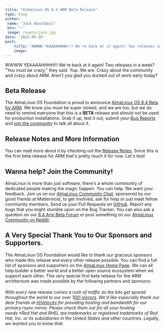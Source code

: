 ```yaml
---
title: "AlmaLinux OS 8.4 ARM Beta Release"
type: blog
author: 
 name: "Jack Aboutboul"
 bio: "-"
 image: /users/jack.jpg
date: '2021-05-28'
post:
    title: "AWWWW YEAAAAHHHH!!! We're back at it again! Two releases in a week? \"You must be crazy,\" they said. Yup. We are. Crazy about the community and crazy a..."
    image: 
---
```


WWWW YEAAAAHHHH!!! We're back at it again! Two releases in a week? "You must be crazy," they said. Yup. We are. Crazy about the community and crazy about ARM. Aren't you glad you ducked out of work early today?

## Beta Release

The AlmaLinux OS Foundation is proud to announce [AlmaLinux OS 8.4 Beta for ARM](https://repo.almalinux.org/almalinux/8.4-beta/isos/aarch64/). We know you must be super stoked, and we are too, but we do need to remind everyone that this is a **BETA** release and should not be used for production installations. Grab it up, test it out, submit your [Bug Reports](https://bugs.almalinux.org/) and [join the community](https://chat.almalinux.org/almalinux/channels/sigaltarch) to talk all about it.

## Release Notes and More Information

You can read more about it by checking out the [Release Notes](https://wiki.almalinux.org/release-notes/8.4-beta-arm.html). Since this is the first beta release for ARM that's pretty much it for now. Let's test!

## Wanna help? Join the Community!

AlmaLinux is more than just software, there's a whole community of dedicated people making the magic happen. You can help. We want your feedback. Join us on our [AlmaLinux Community Chat](https://chat.almalinux.org/), sponsored by our good friends at Mattermost, to get involved, ask for help or just meet fellow community members. Send us your Pull Requests on [GitHub](https://github.com/almalinux). Report any bugs that you might stumble upon on the Bug Tracker. You can also ask a question on our [8.4 Arm Beta Forum](https://forums.almalinux.org/c/devel/8-4-arm-beta/22) or post something on our [AlmaLinux Community on Reddit](https://reddit.com/r/almalinux).

## A Very Special Thank You to Our Sponsors and Supporters.

The AlmaLinux OS Foundation would like to thank our gracious sponsors who made this release and every other release possible. You can find a full list of sponsors and supporters on the [AlmaLinux Home Page](https://almalinux.org/). We can all help builder a better world and a better open source ecosystem when we support each other. This very special first beta release for the ARM architecture was made possible by the following partners and sponsors:


###### With every new release comes a rush of traffic as the bits get spread throughout the world to our over 1[00! mirrors](https://mirrors.almalinux.org/). We'd like especially thank our dear friends at [HiVelocity](https://www.hivelocity.net/) for providing hosting and bandwidth for our primary rsync mirror. Please check them out for all your hosting needs.*Red Hat and RHEL are trademarks or registered trademarks of Red Hat, Inc. or its subsidiaries in the United States and other countries. Legally, we wanted you to know that.
